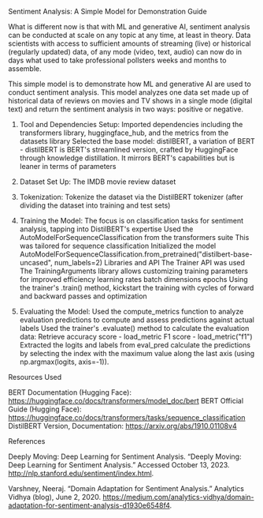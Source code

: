 Sentiment Analysis: A Simple Model for Demonstration
Guide

What is different now is that with ML and generative AI, sentiment analysis can be conducted at scale on any topic at any time, at least in theory. Data scientists with access to sufficient amounts of streaming (live) or historical (regularly updated) data, of any mode (video, text, audio) can now do in days what used to take professional pollsters weeks and months to assemble. 

This simple model is to demonstrate how ML and generative AI are used to conduct sentiment analysis. This model analyzes one data set made up of historical data of reviews on movies and TV shows in a single mode (digital text) and return the sentiment analysis in two ways: positive or negative. 

1. Tool and Dependencies Setup:
Imported dependencies including the transformers library, huggingface_hub, and the metrics from the datasets library 
Selected the base model: distilBERT, a variation of BERT - distilBERT is BERT's streamlined version, crafted by HuggingFace through knowledge distillation. It mirrors BERT's capabilities but is leaner in terms of parameters

2. Dataset Set Up: 
The IMDB movie review dataset 

3. Tokenization:
Tokenize the dataset via the DistilBERT tokenizer (after dividing the dataset into training and test sets) 

4. Training the Model:
The focus is on classification tasks for sentiment analysis, tapping into DistilBERT's expertise
Used the AutoModelForSequenceClassification from the transformers suite
This was tailored for sequence classification 
Initialized the model
AutoModelForSequenceClassification.from_pretrained("distilbert-base-uncased", num_labels=2)
Libraries and API
The Trainer API was used
The TrainingArguments library allows customizing training parameters for improved efficiency
learning rates
batch dimensions
epochs
Using the trainer's .train() method, kickstart the training with cycles of forward and backward passes and optimization

5. Evaluating the Model:
Used the compute_metrics function to analyze evaluation predictions to compute and assess predictions against actual labels
Used the trainer's .evaluate() method to calculate the evaluation data:
Retrieve accuracy score -  load_metric
F1 score - load_metric("f1")
Extracted the logits and labels from eval_pred 
calculate the predictions by selecting the index with the maximum value along the last axis (using np.argmax(logits, axis=-1)).

Resources Used

BERT Documentation (Hugging Face): https://huggingface.co/docs/transformers/model_doc/bert
BERT Official Guide (Hugging Face): https://huggingface.co/docs/transformers/tasks/sequence_classification 
DistilBERT Version, Documentation: https://arxiv.org/abs/1910.01108v4 


References

Deeply Moving: Deep Learning for Sentiment Analysis. “Deeply Moving: Deep Learning for Sentiment Analysis.” Accessed October 13, 2023. http://nlp.stanford.edu/sentiment/index.html.

Varshney, Neeraj. “Domain Adaptation for Sentiment Analysis.” Analytics Vidhya (blog), June 2, 2020. https://medium.com/analytics-vidhya/domain-adaptation-for-sentiment-analysis-d1930e6548f4. 
